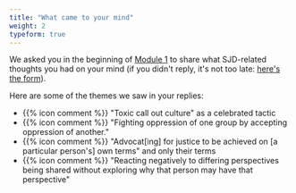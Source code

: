 ```yaml
---
title: "What came to your mind"
weight: 2
typeform: true
---
```


We asked you in the beginning of [Module 1](https://dotcommunity.course.sjmd.space/hail-mary/release-valve/) to share what SJD-related thoughts you had on your mind (if you didn't reply, it's not too late: <a href="https://hues.typeform.com/to/YSZund" title="Reply to the form" data-mode="drawer_right" data-submit-close-delay="2" class="typeform-share">here's the form</a>).

Here are some of the themes we saw in your replies:

- {{% icon comment %}} "Toxic call out culture" as a celebrated tactic
- {{% icon comment %}} "Fighting oppression of one group by accepting oppression of another."
- {{% icon comment %}} "Advocat[ing] for justice to be achieved on [a particular person's] own terms" and only their terms
- {{% icon comment %}} "Reacting negatively to differing perspectives being shared without exploring why that person may have that perspective"
